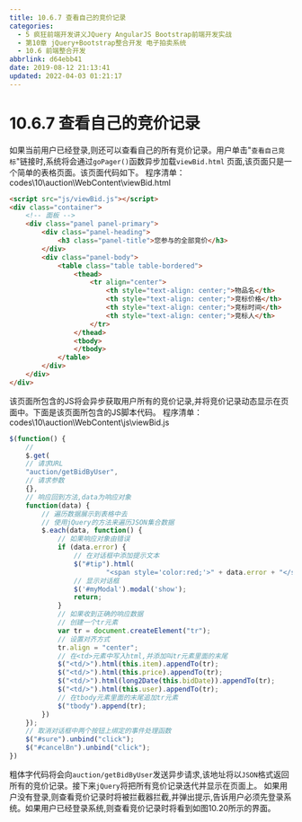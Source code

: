 ```yaml
---
title: 10.6.7 查看自己的竞价记录
categories: 
  - 5 疯狂前端开发讲义JQuery AngularJS Bootstrap前端开发实战
  - 第10章 jQuery+Bootstrap整合开发 电子拍卖系统
  - 10.6 前端整合开发
abbrlink: d64ebb41
date: 2019-08-12 21:13:41
updated: 2022-04-03 01:21:17
---
```

# 10.6.7 查看自己的竞价记录 #
如果当前用户已经登录,则还可以查看自己的所有竞价记录。用户单击"`查看自己竞标`"链接时,系统将会通过`goPager()`函数异步加载`viewBid.html` 页面,该页面只是一个简单的表格页面。该页面代码如下。
程序清单：codes\10\auction\WebContent\viewBid.html
```html
<script src="js/viewBid.js"></script>
<div class="container">
    <!-- 面板 -->
    <div class="panel panel-primary">
        <div class="panel-heading">
            <h3 class="panel-title">您参与的全部竞价</h3>
        </div>
        <div class="panel-body">
            <table class="table table-bordered">
                <thead>
                    <tr align="center">
                        <th style="text-align: center;">物品名</th>
                        <th style="text-align: center;">竞标价格</th>
                        <th style="text-align: center;">竞标时间</th>
                        <th style="text-align: center;">竞标人</th>
                    </tr>
                </thead>
                <tbody>
                </tbody>
            </table>
        </div>
    </div>
</div>
```
该页面所包含的JS将会异步获取用户所有的竞价记录,并将竞价记录动态显示在页面中。下面是该页面所包含的JS脚本代码。
程序清单：codes\10\auction\WebContent\js\viewBid.js
```javascript
$(function() {
    // 
    $.get(
    // 请求URL
    "auction/getBidByUser",
    // 请求参数
    {},
    // 响应回到方法,data为响应对象
    function(data) {
        // 遍历数据展示到表格中去
        // 使用jQuery的方法来遍历JSON集合数据
        $.each(data, function() {
            // 如果响应对象由错误
            if (data.error) {
                // 在对话框中添加提示文本
                $("#tip").html(
                        "<span style='color:red;'>" + data.error + "</span>");
                // 显示对话框
                $('#myModal').modal('show');
                return;
            }
            // 如果收到正确的响应数据
            // 创建一个tr元素
            var tr = document.createElement("tr");
            // 设置对齐方式
            tr.align = "center";
            // 在<td>元素中写入html,并添加叫tr元素里面的末尾
            $("<td/>").html(this.item).appendTo(tr);
            $("<td/>").html(this.price).appendTo(tr);
            $("<td/>").html(long2Date(this.bidDate)).appendTo(tr);
            $("<td/>").html(this.user).appendTo(tr);
            // 在tbody元素里面的末尾追加tr元素
            $("tbody").append(tr);
        })
    });
    // 取消对话框中两个按钮上绑定的事件处理函数
    $("#sure").unbind("click");
    $("#cancelBn").unbind("click");
})
```
粗体字代码将会向`auction/getBidByUser`发送异步请求,该地址将以`JSON`格式返回所有的竞价记录。接下来`jQuery`将把所有竞价记录迭代并显示在页面上。
如果用户没有登录,则查看竞价记录时将被拦截器拦截,并弹出提示,告诉用户必须先登录系统。如果用户已经登录系统,则查看竞价记录时将看到如图10.20所示的界面。

